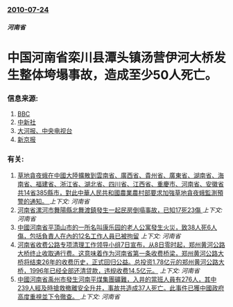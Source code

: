 ### [2010-07-24](/news/2010/07/24/index.md)

##### 河南省
#  中国河南省栾川县潭头镇汤营伊河大桥发生整体垮塌事故，造成至少50人死亡。




### 信息来源:

1. [BBC](http://www.bbc.co.uk/news/world-asia-pacific-10776272)
2. [中新社](http://news.163.com/10/0727/22/6CKQP6IV000146BD.html)
3. [大河报、中央电视台](http://news.163.com/10/0727/07/6CJ7DGRN0001124J.html)
4. [新京报](http://news.163.com/10/0727/20/6CKGUTV90001124J.html)

### 有关:

1. [草地貪夜蛾在中國大陸擴散到雲南省、廣西省、貴州省、廣東省、湖南省、海南省、福建省、浙江省、湖北省、四川省、江西省、重慶市、河南省、安徽省共14省385縣市，對此中華人民共和國農業農村部要求加強草地貪夜蛾監測預警的通知。 ](/news/2019/05/21/草地貪夜蛾在中國大陸擴散到雲南省-廣西省-貴州省-廣東省-湖南省-海南省-福建省-浙江省-湖北省-四川省-江西省-重慶市.md) _上下文: 河南省_
2. [河南省漯河市舞陽縣北舞渡鎮發生一起民房倒塌事故，已知17死23傷 ](/news/2015/10/30/河南省漯河市舞陽縣北舞渡鎮發生一起民房倒塌事故-已知17死23傷.md) _上下文: 河南省_
3. [中國河南省平頂山市的一所名叫康乐园的老人公寓發生火災，致38人死6人傷，包括負責人在內的12名工作人員已被拘留](/news/2015/05/25/中國河南省平頂山市的一所名叫康乐园的老人公寓發生火災-致38人死6人傷-包括負責人在內的12名工作人員已被拘留.md) _上下文: 河南省_
4. [河南省收费公路专项清理工作领导小组7日宣布，从8日零时起，郑州黄河公路大桥终止收取通行费。这意味着作为河南省第一条收费桥梁，郑州黄河公路大桥将结束26年的收费历史，正式回归公益。总投资1.78亿元的郑州黄河公路大桥，1996年已经全部还清贷款，违规收费14.5亿元。](/news/2012/10/7/河南省收费公路专项清理工作领导小组7日宣布-从8日零时起-郑州黄河公路大桥终止收取通行费-这意味着作为河南省第一条收费桥.md) _上下文: 河南省_
5. [ 中國河南省禹州市發生河南平煤集團礦難，入井的當班人員有276人，其中239人經及時搶救撤離安全升井，事故共造成37人死亡。此事件已獲中國政府高度重視並下令徹查。 ](/news/2010/10/16/中國河南省禹州市發生河南平煤集團礦難-入井的當班人員有276人-其中239人經及時搶救撤離安全升井-事故共造成37人死.md) _上下文: 河南省_
